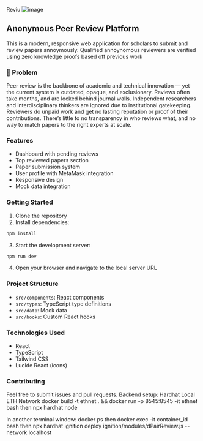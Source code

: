 Reviu
![image](https://github.com/user-attachments/assets/0d82db4a-a8f3-428d-8d3a-4e8e24afbcd9)

## Anonymous Peer Review Platform

This is a modern, responsive web application for scholars to submit and review papers annoymously. Qualified annoynomous reviewers are verified using zero knowledge proofs based off previous work

### 🎯 Problem
Peer review is the backbone of academic and technical innovation — yet the current system is outdated, opaque, and exclusionary.
  Reviews often take months, and are locked behind journal walls.
  Independent researchers and interdisciplinary thinkers are ignored due to institutional gatekeeping.
  Reviewers do unpaid work and get no lasting reputation or proof of their contributions.
  There’s little to no transparency in who reviews what, and no way to match papers to the right experts at scale.

### Features

- Dashboard with pending reviews
- Top reviewed papers section
- Paper submission system
- User profile with MetaMask integration
- Responsive design
- Mock data integration

### Getting Started

1. Clone the repository
2. Install dependencies:
```bash
npm install
```

3. Start the development server:
```bash
npm run dev
```

4. Open your browser and navigate to the local server URL

### Project Structure

- `src/components`: React components
- `src/types`: TypeScript type definitions
- `src/data`: Mock data
- `src/hooks`: Custom React hooks

### Technologies Used

- React
- TypeScript
- Tailwind CSS
- Lucide React (icons)

### Contributing

Feel free to submit issues and pull requests.
Backend setup:
Hardhat Local ETH Network
docker build -t ethnet . && docker run -p 8545:8545 -it ethnet bash then npx hardhat node

In another terminal window: docker ps then docker exec -it container_id bash then npx hardhat ignition deploy ignition/modules/dPairReview.js --network localhost
